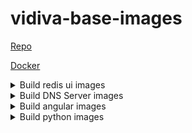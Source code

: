 # vidiva-base-images  

[Repo](https://github.com/xdung24/vidiva-base-images)  

[Docker](https://hub.docker.com/repository/docker/xdung24/vidiva-base-images)  


<details>

  <summary>Build redis ui images</summary>

  ```bash
  # build redis ui
  make redis-ui-latest
  ```

</details>


<details>

  <summary>Build DNS Server images</summary>

  ```bash
  # build dns server
  make dns-server-latest
  ```

</details>


<details>

  <summary>Build angular images</summary>


  ```bash
  # build angular 7
  make angular-7
  ```

  ```bash
  # build angular 8
  make angular-8
  ```

  ```bash
  # build angular 9
  make angular-9
  ```

  ```bash
  # build angular 10
  make angular-10
  ```

  ```bash
  # build angular 11
  make angular-11
  ```

  ```bash
  # build angular 12
  make angular-12
  ```

  ```bash
  # build angular 13
  make angular-13
  ```

  ```bash
  # build angular 14
  make angular-14
  ```

</details>

<details>

  <summary>Build python images</summary>


  ```bash
  # build python 3.6
  make python-3.6
  ```

  ```bash
  # build python 3.7
  make python-3.7
  ```

  ```bash
  # build python 3.8
  make python-3.8
  ```

  ```bash
  # build python 3.9
  make python-3.9
  ```

  ```bash
  # build python 3.10
  make python-3.10
  ```

  ```bash
  # build python 3.11
  make python-3.11
  ```

</details>